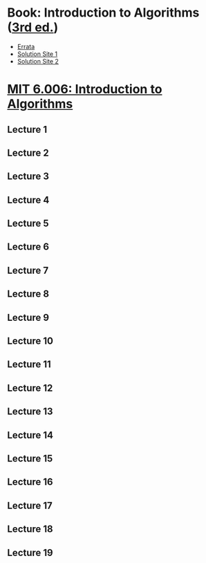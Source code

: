 # Book: Introduction to Algorithms ([3rd ed.](https://www.amazon.com/Introduction-Algorithms-3rd-MIT-Press/dp/0262033844/ref=sr_1_1?crid=2CIUVZ6HO670R&keywords=introduction+to+algorithms&qid=1644228924&s=books&sprefix=introducti%2Cstripbooks%2C343&sr=1-1))
- [Errata](https://www.cs.dartmouth.edu/~thc/clrs-bugs/bugs-3e.php)
- [Solution Site 1](https://sites.math.rutgers.edu/~ajl213/CLRS/CLRS.html)
- [Solution Site 2](https://walkccc.me/CLRS/)

# [MIT 6.006: Introduction to Algorithms](https://ocw.mit.edu/courses/electrical-engineering-and-computer-science/6-006-introduction-to-algorithms-spring-2020/index.htm)

## Lecture 1

## Lecture 2

## Lecture 3

## Lecture 4

## Lecture 5

## Lecture 6

## Lecture 7

## Lecture 8

## Lecture 9

## Lecture 10

## Lecture 11

## Lecture 12

## Lecture 13

## Lecture 14

## Lecture 15

## Lecture 16

## Lecture 17

## Lecture 18

## Lecture 19
